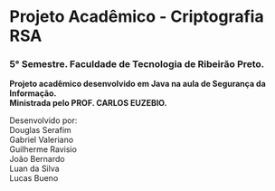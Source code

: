 # Projeto Acadêmico - Criptografia RSA
### 5° Semestre. Faculdade de Tecnologia de Ribeirão Preto.

**Projeto acadêmico desenvolvido em Java na aula de Segurança da Informação.  
Ministrada pelo PROF. CARLOS EUZEBIO.**

Desenvolvido por:  
Douglas Serafim  
Gabriel Valeriano  
Guilherme Ravisio  
João Bernardo  
Luan da Silva  
Lucas Bueno   

